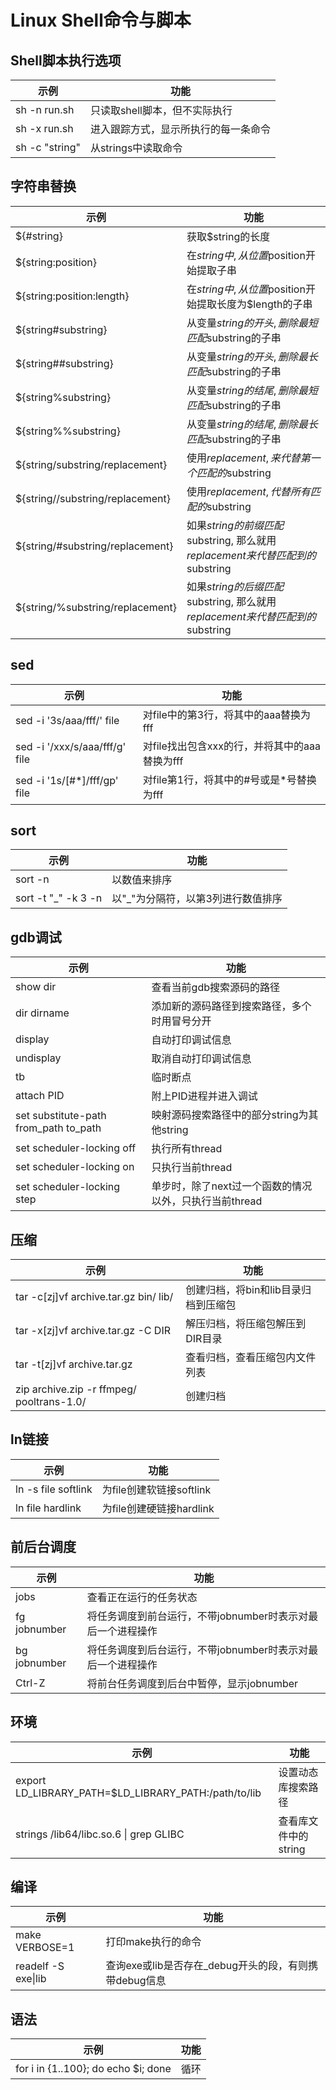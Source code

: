 # Linux Shell命令与脚本

## Shell脚本执行选项
| 示例           | 功能                                 |
| ------------   | ------------                         |
| sh -n run.sh   | 只读取shell脚本，但不实际执行        |
| sh -x run.sh   | 进入跟踪方式，显示所执行的每一条命令 |
| sh -c "string" | 从strings中读取命令                  |

## 字符串替换
| 示例                             | 功能                                                                          |
| ------------                     | ------------                                                                  |
| ${#string}                       | 获取$string的长度                                                             |
| ${string:position}               | 在$string中, 从位置$position开始提取子串                                      |
| ${string:position:length}        | 在$string中, 从位置$position开始提取长度为$length的子串                       |
| ${string#substring}              | 从变量$string的开头, 删除最短匹配$substring的子串                             |
| ${string##substring}             | 从变量$string的开头, 删除最长匹配$substring的子串                             |
| ${string%substring}              | 从变量$string的结尾, 删除最短匹配$substring的子串                             |
| ${string%%substring}             | 从变量$string的结尾, 删除最长匹配$substring的子串                             |
| ${string/substring/replacement}  | 使用$replacement, 来代替第一个匹配的$substring                                |
| ${string//substring/replacement} | 使用$replacement, 代替所有匹配的$substring                                    |
| ${string/#substring/replacement} | 如果$string的前缀匹配$substring, 那么就用$replacement来代替匹配到的$substring |
| ${string/%substring/replacement} | 如果$string的后缀匹配$substring, 那么就用$replacement来代替匹配到的$substring |

## sed
| 示例                           | 功能                                          |
| ------------                   | ------------                                  |
| sed -i '3s/aaa/fff/' file      | 对file中的第3行，将其中的aaa替换为fff         |
| sed -i '/xxx/s/aaa/fff/g' file | 对file找出包含xxx的行，并将其中的aaa替换为fff |
| sed -i '1s/[#\*]/fff/gp' file  | 对file第1行，将其中的#号或是\*号替换为fff     |

## sort
| 示例                 | 功能                                |
| ------------         | ------------                        |
| sort -n              | 以数值来排序                        |
| sort -t "\_" -k 3 -n | 以"\_"为分隔符，以第3列进行数值排序 |

## gdb调试
| 示例                                    | 功能                                                   |
| ------------                            | ------------                                           |
| show dir                                | 查看当前gdb搜索源码的路径                              |
| dir dirname                             | 添加新的源码路径到搜索路径，多个时用冒号分开           |
| display                                 | 自动打印调试信息                                       |
| undisplay                               | 取消自动打印调试信息                                   |
| tb                                      | 临时断点                                               |
| attach PID                              | 附上PID进程并进入调试                                  |
| set substitute-path from\_path to\_path | 映射源码搜索路径中的部分string为其他string             |
| set scheduler-locking off               | 执行所有thread                                         |
| set scheduler-locking on                | 只执行当前thread                                       |
| set scheduler-locking step              | 单步时，除了next过一个函数的情况以外，只执行当前thread |

## 压缩
| 示例                                      | 功能                                 |
| ------------                              | ------------                         |
| tar -c[zj]vf archive.tar.gz bin/ lib/     | 创建归档，将bin和lib目录归档到压缩包 |
| tar -x[zj]vf archive.tar.gz -C DIR        | 解压归档，将压缩包解压到DIR目录      |
| tar -t[zj]vf archive.tar.gz               | 查看归档，查看压缩包内文件列表       |
| zip archive.zip -r ffmpeg/ pooltrans-1.0/ | 创建归档                             |

## ln链接
| 示例                | 功能                     |
| ------------        | ------------             |
| ln -s file softlink | 为file创建软链接softlink |
| ln file hardlink    | 为file创建硬链接hardlink |

## 前后台调度
| 示例         | 功能                                                        |
| ------------ | ------------                                                |
| jobs         | 查看正在运行的任务状态                                      |
| fg jobnumber | 将任务调度到前台运行，不带jobnumber时表示对最后一个进程操作 |
| bg jobnumber | 将任务调度到后台运行，不带jobnumber时表示对最后一个进程操作 |
| Ctrl-Z       | 将前台任务调度到后台中暂停，显示jobnumber                   |

## 环境
| 示例                                                    | 功能               |
| ------------                                            | ------------       |
| export LD\_LIBRARY\_PATH=$LD\_LIBRARY_PATH:/path/to/lib | 设置动态库搜索路径 |
| strings /lib64/libc.so.6 \| grep GLIBC                  | 查看库文件中的string |

## 编译
| 示例                | 功能               |
| ------------        | ------------       |
| make VERBOSE=1      | 打印make执行的命令 |
| readelf -S exe\|lib | 查询exe或lib是否存在\_debug开头的段，有则携带debug信息 |

## 语法
| 示例                                | 功能         |
| ------------                        | ------------ |
| for i in {1..100}; do echo $i; done | 循环         |
